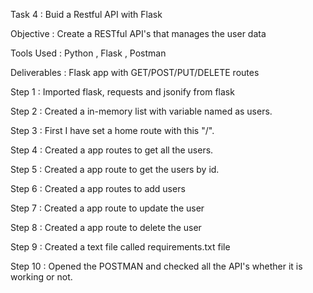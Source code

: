 Task 4 : Buid a Restful API with Flask

Objective : Create a RESTful API's that manages the user data

Tools Used : Python , Flask , Postman

Deliverables : Flask app with GET/POST/PUT/DELETE routes

Step 1 : Imported flask, requests and jsonify from flask

Step 2 : Created a in-memory list with variable named as users.

Step 3 : First I have set a home route with this "/".

Step 4 : Created a app routes to get all the users.

Step 5 : Created a app route to get the users by id.

Step 6 : Created a app routes to add users

Step 7 : Created a app route to update the user

Step 8 : Created a app route to delete the user

Step 9 : Created a text file called requirements.txt file

Step 10 : Opened the POSTMAN and checked all the API's whether it is working or not.
